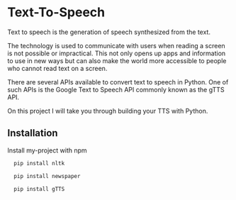 
# Text-To-Speech

Text to speech is the generation of speech synthesized from the text.

The technology is used to communicate with users when reading a screen is not possible or impractical. This not only opens up apps and information to use in new ways but can also make the world more accessible to people who cannot read text on a screen.

There are several APIs available to convert text to speech in Python. One of such APIs is the Google Text to Speech API commonly known as the gTTS API.

On this project I will take you through building your TTS with Python.



## Installation

Install my-project with npm

```bash
  pip install nltk

```
```bash
  pip install newspaper
```
```bash
  pip install gTTS
```
  